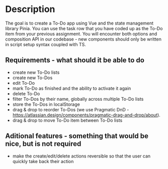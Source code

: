 # Description

The goal is to create a To-Do app using Vue and the state management library Pinia. You can use the task row that you have coded up as the To-Do item from your previous assignment. You will encounter both options and composition API in our codebase - new components should only be written in script setup syntax coupled with TS.

## Requirements - what should it be able to do

- create new To-Do lists
- create new To-Dos
- edit To-Do
- mark To-Do as finished and the ability to activate it again
- delete To-Do
- filter To-Dos by their name, globally across multiple To-Do lists
- store the To-Dos in localStorage
- drag & drop to reorder To-Dos (we use Pragmatic DnD - https://atlassian.design/components/pragmatic-drag-and-drop/about).
- drag & drop to move To-Do item between To-Do lists

## Aditional features - something that would be nice, but is not required

- make the create/edit/delete actions reversible so that the user can quickly take back their action
